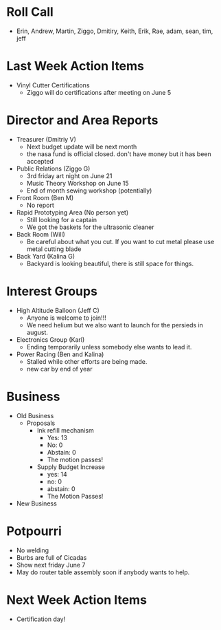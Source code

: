 # Roll Call

- Erin, Andrew, Martin, Ziggo, Dmitiry, Keith, Erik, Rae, adam, sean, tim, jeff

# Last Week Action Items
  - Vinyl Cutter Certifications 
    - Ziggo will do certifications after meeting on June 5

# Director and Area Reports

- Treasurer (Dmitriy V)
  - Next budget update will be next month
  - the nasa fund is official closed. don't have money but it has been accepted
- Public Relations (Ziggo G)
  - 3rd friday art night on June 21
  - Music Theory Workshop on June 15
  - End of month sewing workshop (potentially)
- Front Room (Ben M)
  - No report
- Rapid Prototyping Area (No person yet)
  - Still looking for a captain
  - We got the baskets for the ultrasonic cleaner
- Back Room (Will)
  - Be careful about what you cut. If you want to cut metal please use metal cutting blade
- Back Yard (Kalina G)
  - Backyard is looking beautiful, there is still space for things.

# Interest Groups
- High Altitude Balloon (Jeff C)
  - Anyone is welcome to join!!!
  - We need helium but we also want to launch for the persieds in august.
- Electronics Group (Karl)
  - Ending temporarily unless somebody else wants to lead it.
- Power Racing (Ben and Kalina)
  - Stalled while other efforts are being made.
  - new car by end of year
# Business
  - Old Business
    - Proposals
      - Ink refill mechanism
        - Yes: 13
        - No: 0
        - Abstain: 0
        - The motion passes!
      - Supply Budget Increase
        - yes: 14
        - no: 0
        - abstain: 0
        - The Motion Passes!
  - New Business
            
# Potpourri 
  - No welding 
  - Burbs are full of Cicadas
  - Show next friday June 7 
  - May do router table assembly soon if anybody wants to help. 
  
# Next Week Action Items
  - Certification day! 

